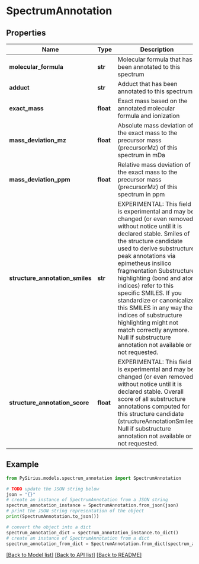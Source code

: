 # SpectrumAnnotation


## Properties

Name | Type | Description | Notes
------------ | ------------- | ------------- | -------------
**molecular_formula** | **str** | Molecular formula that has been annotated to this spectrum | [optional] 
**adduct** | **str** | Adduct that has been annotated to this spectrum | [optional] 
**exact_mass** | **float** | Exact mass based on the annotated molecular formula and ionization | [optional] 
**mass_deviation_mz** | **float** | Absolute mass deviation of the exact mass to the precursor mass (precursorMz) of this spectrum in mDa | [optional] 
**mass_deviation_ppm** | **float** | Relative mass deviation of the exact mass to the precursor mass (precursorMz) of this spectrum in ppm | [optional] 
**structure_annotation_smiles** | **str** | EXPERIMENTAL: This field is experimental and may be changed (or even removed) without notice until it is declared stable.   Smiles of the structure candidate used to derive substructure peak annotations via epimetheus insilico fragmentation  Substructure highlighting (bond and atom indices) refer to this specific SMILES.  If you standardize or canonicalize this SMILES in any way the indices of substructure highlighting might  not match correctly anymore.   Null if substructure annotation not available or not requested. | [optional] 
**structure_annotation_score** | **float** | EXPERIMENTAL: This field is experimental and may be changed (or even removed) without notice until it is declared stable.   Overall score of all substructure annotations computed for this structure candidate (structureAnnotationSmiles)   Null if substructure annotation not available or not requested. | [optional] 

## Example

```python
from PySirius.models.spectrum_annotation import SpectrumAnnotation

# TODO update the JSON string below
json = "{}"
# create an instance of SpectrumAnnotation from a JSON string
spectrum_annotation_instance = SpectrumAnnotation.from_json(json)
# print the JSON string representation of the object
print(SpectrumAnnotation.to_json())

# convert the object into a dict
spectrum_annotation_dict = spectrum_annotation_instance.to_dict()
# create an instance of SpectrumAnnotation from a dict
spectrum_annotation_from_dict = SpectrumAnnotation.from_dict(spectrum_annotation_dict)
```
[[Back to Model list]](../README.md#documentation-for-models) [[Back to API list]](../README.md#documentation-for-api-endpoints) [[Back to README]](../README.md)


